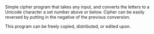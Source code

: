 Simple cipher program that takes any input, and converts the letters to a Unicode character a set number above or below.
Cipher can be easily reversed by putting in the negative of the previous conversion.

This program can be freely copied, distributed, or edited upon.